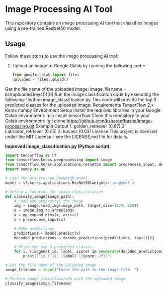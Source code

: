 # Image Processing AI Tool

This repository contains an image processing AI tool that classifies images using a pre-trained ResNet50 model.

## Usage

Follow these steps to use the image processing AI tool:

1. Upload an image to Google Colab by running the following code:

   ```python
   from google.colab import files
   uploaded = files.upload()
Get the file name of the uploaded image:
image_filename = list(uploaded.keys())[0]
Run the image classification code by executing the following:
!python image_classification.py
This code will provide the top 3 predicted classes for the uploaded image.
Requirements
TensorFlow 2.x
Keras
numpy
Environment Setup
Install the required libraries in your Google Colab environment:
!pip install tensorflow
Clone this repository to your Colab environment:
!git clone https://github.com/kshareefbasha/image-processing.git
Example Output
1: golden_retriever (0.87)
2: Labrador_retriever (0.05)
3: kuvasz (0.03)
License
This project is licensed under the MIT License - see the LICENSE.md file for details.

**Improved image_classification.py (Python script):**

```python
import tensorflow as tf
from tensorflow.keras.preprocessing import image
from tensorflow.keras.applications.resnet50 import preprocess_input, decode_predictions
import numpy as np

# Load the pre-trained ResNet50 model
model = tf.keras.applications.ResNet50(weights='imagenet')

# Define a function for image classification
def classify_image(image_path):
    # Load and preprocess the image
    img = image.load_img(image_path, target_size=(224, 224))
    x = image.img_to_array(img)
    x = np.expand_dims(x, axis=0)
    x = preprocess_input(x)

    # Make predictions
    predictions = model.predict(x)
    decoded_predictions = decode_predictions(predictions, top=3)[0]

    # Print the top 3 predicted classes
    for i, (imagenet_id, label, score) in enumerate(decoded_predictions):
        print(f"{i + 1}: {label} ({score:.2f})")

# Get the file name of the uploaded image
image_filename = input("Enter the path to the image file: ")

# Perform image classification with the uploaded image
classify_image(image_filename)




